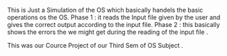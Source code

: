 This is Just a Simulation of the OS which basically handels the basic operations os the OS.
Phase 1 : it reads the Input file given by the user and gives the correct output according to the input file.
Phase 2 : this basically shows the errors the we might get during the reading of the input file .

This was our Cource Project of our Third Sem of OS Subject .
 
 
